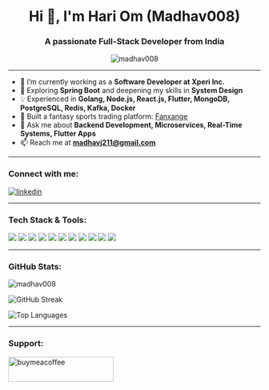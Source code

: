 <h1 align="center">Hi 👋, I'm Hari Om (Madhav008)</h1>
<h3 align="center">A passionate Full-Stack Developer from India</h3>

<p align="center">
  <img src="https://komarev.com/ghpvc/?username=madhav008&label=Profile%20views&color=0e75b6&style=flat" alt="madhav008" />
</p>

---

- 🔭 I’m currently working as a **Software Developer at Xperi Inc.**
- 🌱 Exploring **Spring Boot** and deepening my skills in **System Design**
- 💡 Experienced in **Golang, Node.js, React.js, Flutter, MongoDB, PostgreSQL, Redis, Kafka, Docker**
- 📱 Built a fantasy sports trading platform: [Fanxange](https://github.com/Madhav008/Fanxange)
- 💬 Ask me about **Backend Development, Microservices, Real-Time Systems, Flutter Apps**
- 📫 Reach me at **madhavj211@gmail.com**

---

<h3 align="left">Connect with me:</h3>
<p align="left">
  <a href="https://www.linkedin.com/in/hari-om-306b411bb/" target="blank"><img src="https://img.shields.io/badge/LinkedIn-blue?logo=linkedin&style=for-the-badge" alt="linkedin" /></a>
</p>

---

<h3 align="left">Tech Stack & Tools:</h3>

<p align="left">
  <img src="https://img.shields.io/badge/-Golang-blue?logo=go&logoColor=white&style=for-the-badge" />
  <img src="https://img.shields.io/badge/-Node.js-green?logo=node.js&logoColor=white&style=for-the-badge" />
  <img src="https://img.shields.io/badge/-React-blue?logo=react&style=for-the-badge" />
  <img src="https://img.shields.io/badge/-Flutter-blue?logo=flutter&style=for-the-badge" />
  <img src="https://img.shields.io/badge/-MongoDB-4DB33D?logo=mongodb&logoColor=white&style=for-the-badge" />
  <img src="https://img.shields.io/badge/-PostgreSQL-336791?logo=postgresql&logoColor=white&style=for-the-badge" />
  <img src="https://img.shields.io/badge/-Redis-DC382D?logo=redis&logoColor=white&style=for-the-badge" />
  <img src="https://img.shields.io/badge/-Kafka-231F20?logo=apache-kafka&logoColor=white&style=for-the-badge" />
  <img src="https://img.shields.io/badge/-Docker-2496ED?logo=docker&logoColor=white&style=for-the-badge" />
  <img src="https://img.shields.io/badge/-Java-007396?logo=java&style=for-the-badge" />
  <img src="https://img.shields.io/badge/-SpringBoot-6DB33F?logo=springboot&logoColor=white&style=for-the-badge" />
</p>

---

<h3 align="left">GitHub Stats:</h3>

<p align="left">
  <img src="https://github-readme-stats.vercel.app/api?username=madhav008&show_icons=true&theme=radical" alt="madhav008" />
</p>

<p align="left">
  <img src="https://github-readme-streak-stats.herokuapp.com/?user=madhav008&theme=radical" alt="GitHub Streak" />
</p>

<p align="left">
  <img src="https://github-readme-stats.vercel.app/api/top-langs/?username=madhav008&layout=compact&theme=radical" alt="Top Languages" />
</p>

---

<h3 align="left">Support:</h3>
<p><a href="https://www.buymeacoffee.com/madhav008"> <img src="https://cdn.buymeacoffee.com/buttons/v2/default-yellow.png" height="50" width="210" alt="buymeacoffee" /></a></p>
